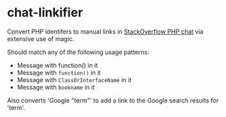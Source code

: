 chat-linkifier
==============

Convert PHP identifers to manual links in [StackOverflow PHP chat](http://chat.stackoverflow.com/rooms/11/php) via extensive use of magic.

Should match any of the following usage patterns:

 - Message with function() in it
 - Message with `function()` in it
 - Message with `ClassOrInterfaceName` in it
 - Message with `bookname` in it

Also converts 'Google "term"' to add a link to the Google search results for 'term'.